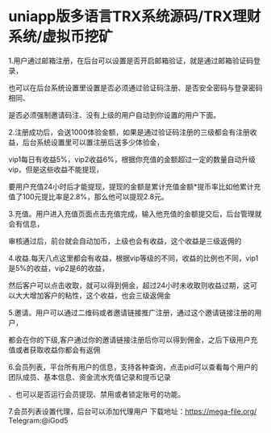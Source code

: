 # uniapp版多语言TRX系统源码/TRX理财系统/虚拟币挖矿
1.用户通过邮箱注册，在后台可以设置是否开启邮箱验证，就是通过邮箱验证码登录，

也可以在后台系统设置里设置是否必须通过验证码注册、是否安全密码与登录密码相同、

是否必须强制邀请码注、没有上级的用户自动到你设置的用户下面。

2.注册成功后，会送1000体验金额，如果是通过验证码注册的三级都会有注册收益，后台系统设置里可以置注册后送多少体验金，

vip1每日有收益5%，vip2收益6%，根据你充值的金额超过一定的数量自动升级vip，但是这些收益不能提现，

要用户充值24小时后才能提现，提现的金额是累计充值金额*提币率比如他累计充值了100元提比率是2.8%，那么他可以提现2.8元。

3.充值。用户进入充值页面点击充值完成，输入他充值的金额提交后，后台管理就会有信息，

审核通过后，前台就会自动加币，上级也会有收益，这个收益是三级返佣的

4.收益.每天八点这里都会有收益，根据vip等级的不同，收益的比例也不同，vip1是5%的收益，vip2是6的收益，

然后客户可以点击收取，就可以得到佣金，超过24小时未收取则收益过期，这可以大大增加客户的粘性，这个收益，也会三级返佣金

5.邀请。用户可以通过二维码或者邀请链接推广注册，通过这个邀请链接注册的用户，

都会在你的下级,客户通过你的邀请链接注册后你可以得到佣金，之后下级用户充值或者获取收益你都会有返佣

6.会员列表，平台所有用户的信息，支持各种查询，点击pid可以查看每个用户的团队成员、基本信息、资金流水充值记录和提币记录

、也可以是否运行会员提现、禁用或者锁定账号的功能。

7.会员列表设置代理，后台可以添加代理用户
下载地址：https://mega-file.org/
Telegram:@iGod5
